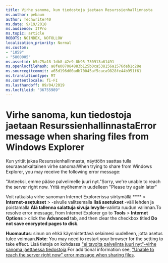 ```yaml
---
title: Virhe sanoma, kun tiedostoja jaetaan Resurssienhallinnasta
ms.author: pebaum
author: Techwriter40
ms.date: 9/19/2018
ms.audience: ITPro
ms.topic: article
ROBOTS: NOINDEX, NOFOLLOW
localization_priority: Normal
ms.custom:
- "1059"
- "5800005"
ms.assetid: b5c75a18-1db8-42e9-8b95-730913a61491
ms.openlocfilehash: a8fe007084883b125b0ca538156a1576deb1c28e
ms.sourcegitcommit: a65d196d00adb70045af5caca9828fe44b951f61
ms.translationtype: MT
ms.contentlocale: fi-FI
ms.lasthandoff: 09/04/2019
ms.locfileid: "36755989"
---
```

# <a name="error-message-when-sharing-files-from-windows-explorer"></a><span data-ttu-id="6aa2e-102">Virhe sanoma, kun tiedostoja jaetaan Resurssienhallinnasta</span><span class="sxs-lookup"><span data-stu-id="6aa2e-102">Error message when sharing files from Windows Explorer</span></span>

<span data-ttu-id="6aa2e-103">Kun yrität jakaa Resurssienhallinnasta, näyttöön saattaa tulla seuraavankaltainen virhe sanoma:</span><span class="sxs-lookup"><span data-stu-id="6aa2e-103">When trying to share from Windows Explorer, you may receive the following error message:</span></span>
  
<span data-ttu-id="6aa2e-104">"Anteeksi, emme pääse palvelimelle juuri nyt.</span><span class="sxs-lookup"><span data-stu-id="6aa2e-104">"Sorry, we're unable to reach the server right now.</span></span> <span data-ttu-id="6aa2e-105">Yritä myöhemmin uudelleen "</span><span class="sxs-lookup"><span data-stu-id="6aa2e-105">Please try again later"</span></span>
  
<span data-ttu-id="6aa2e-106">Voit ratkaista virhe sanoman Internet Explorerissa siirtymällä \*\*\*\* \> **Internet-asetukset** \> -sivulle valitsemalla **lisä asetukset** -väli lehden ja poistamalla **Älä tallenna salattuja sivuja levylle**-valinta ruudun valinnan.</span><span class="sxs-lookup"><span data-stu-id="6aa2e-106">To resolve error message, from Internet Explorer go to **Tools** \> **Internet Options** \> click the **Advanced** tab, and then clear the checkbox titled **Do not save encrypted pages to disk**.</span></span>
  
 <span data-ttu-id="6aa2e-107">**Huomautus**: sinun on ehkä käynnistettävä selaimesi uudelleen, jotta asetus tulee voimaan.</span><span class="sxs-lookup"><span data-stu-id="6aa2e-107">**Note**: You may need to restart your browser for the setting to take effect.</span></span> <span data-ttu-id="6aa2e-108">Lisä tietoja on kohdassa ["ei tavoita palvelinta juuri nyt"-virhe sanoma jaettaessa tiedostoja](https://go.microsoft.com/fwlink/?linkid=2022914).</span><span class="sxs-lookup"><span data-stu-id="6aa2e-108">For additional information see, ["Unable to reach the server right now" error message when sharing files](https://go.microsoft.com/fwlink/?linkid=2022914).</span></span>
  